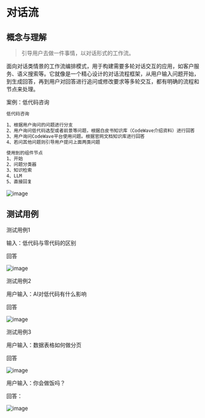 # 对话流

## 概念与理解

> 引导用户去做一件事情，以对话形式的工作流。

面向对话类情景的工作流编排模式，用于构建需要多轮对话交互的应用，如客户服务、语义搜索等。它就像是一个精心设计的对话流程框架，从用户输入问题开始，到生成回答，再到用户对回答进行追问或修改要求等多轮交互，都有明确的流程和节点来处理。

案例：低代码咨询

```txt
低代码咨询

1、根据用户询问的问题进行分支
2、用户询问低代码选型或者前景等问题，根据白皮书知识库（CodeWave介绍资料）进行回答
3、用户询问CodeWave平台使用问题。根据官网文档知识库进行回答
4、若问其他问题则引导用户提问上面两类问题

使用到的组件节点
1、开始
2、问题分类器
3、知识检索
4、LLM
5、直接回复

```

![image](https://github.com/user-attachments/assets/5458614c-283c-4f1f-b1ee-4918da0c15bd)

## 测试用例

测试用例1

输入：低代码与零代码的区别

回答

![image](assert/image2.png)

测试用例2

用户输入：AI对低代码有什么影响

回答

![image](assert/image3.png)

测试用例3

用户输入：数据表格如何做分页

回答

![image](assert/image4.png)

用户输入：你会做饭吗？

回答：

![image](assert/image5.png)